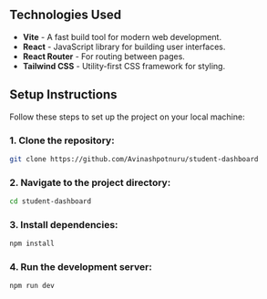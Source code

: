 


## Technologies Used

- **Vite** - A fast build tool for modern web development.
- **React** - JavaScript library for building user interfaces.
- **React Router** - For routing between pages.
- **Tailwind CSS** - Utility-first CSS framework for styling.

## Setup Instructions

Follow these steps to set up the project on your local machine:

### 1. Clone the repository:
```bash
git clone https://github.com/Avinashpotnuru/student-dashboard
```

### 2. Navigate to the project directory:
```bash
cd student-dashboard
```

### 3. Install dependencies:
```bash
npm install
```

### 4. Run the development server:
```bash
npm run dev
```


